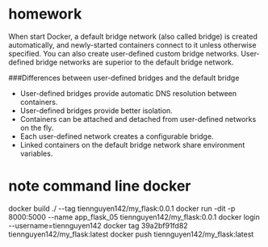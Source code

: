 
# homework
When start Docker, a default bridge network (also called bridge) is created automatically, and newly-started containers connect to it unless otherwise specified. You can also create user-defined custom bridge networks. User-defined bridge networks are superior to the default bridge network.

###Differences between user-defined bridges and the default bridge
 - User-defined bridges provide automatic DNS resolution between containers.
 - User-defined bridges provide better isolation.
 - Containers can be attached and detached from user-defined networks on the fly.
 - Each user-defined network creates a configurable bridge.
 - Linked containers on the default bridge network share environment variables.

# note command line docker
docker build ./ --tag tiennguyen142/my_flask:0.0.1
docker run -dit -p 8000:5000 --name app_flask_05 tiennguyen142/my_flask:0.0.1
docker login --username=tiennguyen142
docker tag 39a2bf91fd82 tiennguyen142/my_flask:latest 
docker push tiennguyen142/my_flask:latest 





